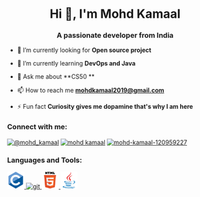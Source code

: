 <h1 align="center">Hi 👋, I'm Mohd Kamaal</h1>
<h3 align="center">A passionate developer from India</h3>

- 🔭 I’m currently looking for **Open source project**

- 🌱 I’m currently learning **DevOps and Java**

- 💬 Ask me about **CS50 **

- 📫 How to reach me **mohdkamaal2019@gmail.com**

- ⚡ Fun fact **Curiosity gives me dopamine that's why I am here**

<h3 align="left">Connect with me:</h3>
<p align="left">
<a href="https://dev.to/@mohd_kamaal" target="blank"><img align="center" src="https://raw.githubusercontent.com/rahuldkjain/github-profile-readme-generator/master/src/images/icons/Social/devto.svg" alt="@mohd_kamaal" height="30" width="40" /></a>
<a href="https://twitter.com/@MohdKam30995000" target="blank"><img align="center" src="https://raw.githubusercontent.com/rahuldkjain/github-profile-readme-generator/master/src/images/icons/Social/twitter.svg" alt="mohd kamaal" height="30" width="40" /></a>
<a href="https://linkedin.com/in/mohd-kamaal-120959227" target="blank"><img align="center" src="https://raw.githubusercontent.com/rahuldkjain/github-profile-readme-generator/master/src/images/icons/Social/linked-in-alt.svg" alt="mohd-kamaal-120959227" height="30" width="40" /></a>
</p>

<h3 align="left">Languages and Tools:</h3>
<p align="left"> <a href="https://www.cprogramming.com/" target="_blank" rel="noreferrer"> <img src="https://raw.githubusercontent.com/devicons/devicon/master/icons/c/c-original.svg" alt="c" width="40" height="40"/> </a> <a href="https://git-scm.com/" target="_blank" rel="noreferrer"> <img src="https://www.vectorlogo.zone/logos/git-scm/git-scm-icon.svg" alt="git" width="40" height="40"/> </a> <a href="https://www.w3.org/html/" target="_blank" rel="noreferrer"> <img src="https://raw.githubusercontent.com/devicons/devicon/master/icons/html5/html5-original-wordmark.svg" alt="html5" width="40" height="40"/> </a> <a href="https://www.java.com" target="_blank" rel="noreferrer"> <img src="https://raw.githubusercontent.com/devicons/devicon/master/icons/java/java-original.svg" alt="java" width="40" height="40"/> </a> </p>


